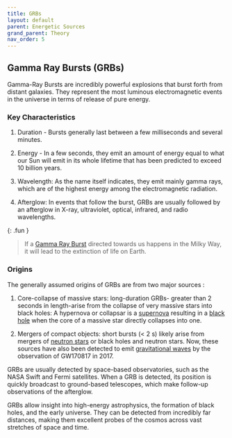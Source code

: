 ```yaml
---
title: GRBs
layout: default
parent: Energetic Sources
grand_parent: Theory
nav_order: 5
---
```


## Gamma Ray Bursts (GRBs)

Gamma-Ray Bursts are incredibly powerful explosions that burst forth from distant galaxies. They represent the most luminous electromagnetic events in the universe in terms of release of pure energy.

### Key Characteristics

1. Duration - Bursts generally last between a few milliseconds and several minutes.

2. Energy - In a few seconds, they emit an amount of energy equal to what our Sun will emit in its whole lifetime that has been predicted to exceed 10 billion years.

3. Wavelength: As the name itself indicates, they emit mainly gamma rays, which are of the highest energy among the electromagnetic radiation.

4. Afterglow: In events that follow the burst, GRBs are usually followed by an afterglow in X-ray, ultraviolet, optical, infrared, and radio wavelengths.

{: .fun }

>If a [Gamma Ray Burst](#gamma-ray-bursts-grbs) directed towards us happens in the Milky Way, it will lead to the extinction of life on Earth.

### Origins

The generally assumed origins of GRBs are from two major sources :

1. Core-collapse of massive stars: long-duration GRBs- greater than 2 seconds in length-arise from the collapse of very massive stars into black holes: A hypernova or collapsar is a [supernova](./supernovae.html) resulting in a [black hole](../special%20stars/black%20holes.html) when the core of a massive star directly collapses into one.

2. Mergers of compact objects: short bursts (< 2 s) likely arise from mergers of [neutron stars](../special%20stars/neutron%20stars.html) or black holes and neutron stars. Now, these sources have also been detected to emit [gravitational waves](../cosmology/gravitational%20waves.html) by the observation of GW170817 in 2017.

GRBs are usually detected by space-based observatories, such as the NASA Swift and Fermi satellites. When a GRB is detected, its position is quickly broadcast to ground-based telescopes, which make follow-up observations of the afterglow.

GRBs allow insight into high-energy astrophysics, the formation of black holes, and the early universe. They can be detected from incredibly far distances, making them excellent probes of the cosmos across vast stretches of space and time.
